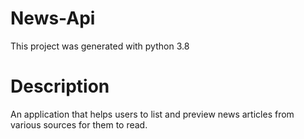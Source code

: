 # News-Api

This project was generated with python 3.8

# Description

An application that helps users to list and preview news articles from various sources for them to read. 
